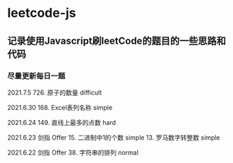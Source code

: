 # leetcode-js

## 记录使用Javascript刷leetCode的题目的一些思路和代码

### 尽量更新每日一题

2021.7.5
726. 原子的数量 difficult

2021.6.30
168. Excel表列名称 simple

2021.6.24
149. 直线上最多的点数 hard

2021.6.23
剑指 Offer 15. 二进制中1的个数 simple
13. 罗马数字转整数 simple

2021.6.22
剑指 Offer 38. 字符串的排列 normal


